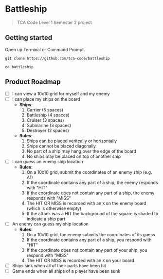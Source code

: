# Battleship

> TCA Code Level 1 Semester 2 project

## Getting started

Open up Terminal or Command Prompt.

```
git clone https://github.com/tca-code/battleship

cd battleship
```

## Product Roadmap

- [ ] I can view a 10x10 grid for myself and my enemy
- [ ] I can place my ships on the board
  - **Ships**:
    1. Carrier (5 spaces)
    2. Battleship (4 spaces)
    3. Cruiser (3 spaces)
    4. Submarine (3 spaces)
    5. Destroyer (2 spaces)
  - **Rules**:
    1. Ships can be placed veritcally or horizontally
    2. Ships cannot be placed diagonally
    3. No part of a ship may hang over the edge of the board
    4. No ships may be placed on top of another ship
- [ ] I can guess an enemy ship location
  - **Rules**:
    1. On a 10x10 grid, submit the coordinates of an enemy ship (e.g. A1)
    2. If the coordinate contains any part of a ship, the enemy responds with "HIT"
    3. If the coordinate does not contain any part of a ship, the enemy responds with "MISS"
    4. The HIT OR MISS is recorded with an `X` on the enemy board (which is otherwise empty)
    5. If the attack was a HIT the background of the square is shaded to indicate a ship part
- [ ] An enemy can guess my ship location
  - **Rules**:
    1. On a 10x10 grid, the enemy submits the coordinates of its guess
    2. If the coordinate contains any part of a ship, you respond with "HIT"
    3. If the coordinate does not contain any part of your ship, you respond with "MISS"
    4. The HIT OR MISS is recorded with an `X` on your board
- [ ] Ships sink when all of their parts have been hit
- [ ] Game ends when all ships of a player have been sunk